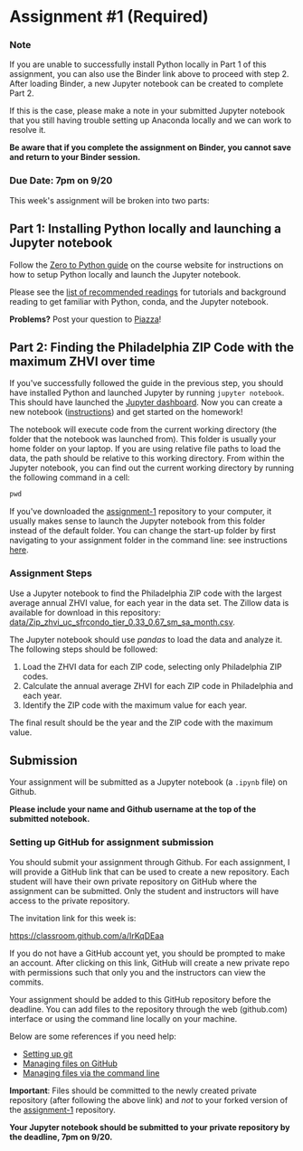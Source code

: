 # Assignment #1 (Required)

### Note

If you are unable to successfully install Python locally in Part 1 of this
assignment, you can also use the Binder link above to proceed with step 2. After
loading Binder, a new Jupyter notebook can be created to complete Part 2.

If this is the case, please make a note in your submitted Jupyter notebook that
you still having trouble setting up Anaconda locally and we can work to resolve
it.

**Be aware that if you complete the assignment on Binder, you cannot save and
return to your Binder session.**

### Due Date: 7pm on 9/20

This week's assignment will be broken into two parts:

## Part 1: Installing Python locally and launching a Jupyter notebook

Follow the [Zero to Python guide](https://musa-550-fall-2021.github.io/guides/zero-to-python) on the course website for instructions on how to setup Python
locally and launch the Jupyter notebook.

Please see the [list of recommended readings](https://github.com/MUSA-550-Fall-2021/week-1#recommended-readings) for tutorials and background reading to get
familiar with Python, conda, and the Jupyter notebook.

**Problems?** Post your question to [Piazza](https://piazza.com/upenn/fall2021/musa550/home)!

## Part 2: Finding the Philadelphia ZIP Code with the maximum ZHVI over time

If you've successfully followed the guide in the previous step, you should have
installed Python and launched Jupyter by running `jupyter notebook`. This should
have launched the [Jupyter
dashboard](https://jupyter-notebook.readthedocs.io/en/stable/ui_components.html#notebook-dashboard).
Now you can create a new notebook
([instructions](https://jupyter-notebook.readthedocs.io/en/stable/notebook.html#creating-a-new-notebook-document))
and get started on the homework!

The notebook will execute code from the current working directory (the folder
that the notebook was launched from). This folder is usually your home folder on
your laptop. If you are using relative file paths to load the data, the path
should be relative to this working directory. From within the Jupyter notebook,
you can find out the current working directory by running the following command
in a cell:

```python
pwd
```

If you've downloaded the [assignment-1](https://github.com/MUSA-550-Fall-2021/assignment-1) repository to your computer, it usually makes sense to launch the
Jupyter notebook from this folder instead of the default folder. You can
change the start-up folder by first navigating to your assignment folder in
the command line: see instructions [here](https://musa-550-fall-2021.github.io/guides/jupyter#changing-the-jupyter-notebook-start-up-folder).

### Assignment Steps

Use a Jupyter notebook to find the Philadelphia ZIP code with the largest
average annual ZHVI value, for each year in the data set. The Zillow data is
available for download in this repository:
[data/Zip_zhvi_uc_sfrcondo_tier_0.33_0.67_sm_sa_month.csv](data/Zip_zhvi_uc_sfrcondo_tier_0.33_0.67_sm_sa_month.csv).

The Jupyter notebook should use _pandas_ to load the data and analyze it. The following steps should be followed:

1. Load the ZHVI data for each ZIP code, selecting only Philadelphia ZIP codes.
1. Calculate the annual average ZHVI for each ZIP code in Philadelphia and each year.
1. Identify the ZIP code with the maximum value for each year.

The final result should be the year and the ZIP code with the maximum value.

## Submission

Your assignment will be submitted as a Jupyter notebook (a `.ipynb` file) on Github.

**Please include your name and Github username at the top of the submitted
notebook.**

### Setting up GitHub for assignment submission

You should submit your assignment through Github. For each assignment, I will
provide a GitHub link that can be used to create a new repository. Each student
will have their own private repository on GitHub where the assignment can be
submitted. Only the student and instructors will have access to the private
repository.

The invitation link for this week is:

https://classroom.github.com/a/IrKqDEaa

If you do not have a GitHub account yet, you should be prompted to make an account. After clicking on this link, GitHub will create a new private repo with permissions such that only you and the instructors can view the commits.

Your assignment should be added to this GitHub repository before the deadline. You can add files to the repository through the web (github.com) interface or using the command line locally on your machine.

Below are some references if you need help:

- [Setting up git](https://help.github.com/articles/set-up-git/)
- [Managing files on GitHub](https://help.github.com/articles/managing-files-on-github/)
- [Managing files via the command line](https://help.github.com/articles/managing-files-using-the-command-line/)

**Important**: Files should be committed to the newly created private repository (after following the above link) and _not_ to your forked version of the [assignment-1](https://github.com/MUSA-550-Fall-2021/assignment-1) repository.

**Your Jupyter notebook should be submitted to your private repository by the deadline, 7pm on 9/20.**
